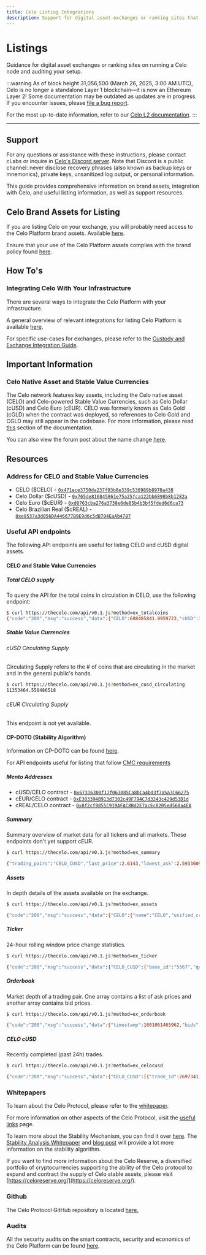 ```yaml
---
title: Celo Listing Integrations
description: Support for digital asset exchanges or ranking sites that would like to run a Celo node and audit your setup.
---
```


# Listings

Guidance for digital asset exchanges or ranking sites on running a Celo node and auditing your setup.

:::warning
As of block height 31,056,500 (March 26, 2025, 3:00 AM UTC), Celo is no longer a standalone Layer 1 blockchain—it is now an Ethereum Layer 2!
Some documentation may be outdated as updates are in progress. If you encounter issues, please [file a bug report](https://github.com/celo-org/docs/issues/new/choose).

For the most up-to-date information, refer to our [Celo L2 documentation](https://docs.celo.org/cel2).
:::

---

## Support

For any questions or assistance with these instructions, please contact cLabs or inquire in [Celo's Discord server](https://chat.celo.org/). Note that Discord is a public channel: never disclose recovery phrases (also known as backup keys or mnemonics), private keys, unsanitized log output, or personal information.

This guide provides comprehensive information on brand assets, integration with Celo, and useful listing information, as well as support resources.



## Celo Brand Assets for Listing

If you are listing Celo on your exchange, you will probably need access to the Celo Platform brand assets. Available [here](https://celo.org/brand-kit).

Ensure that your use of the Celo Platform assets complies with the brand policy found [here](https://celo.org/brand-kit-policy).

## How To's

### Integrating Celo With Your Infrastructure

There are several ways to integrate the Celo Platform with your infrastructure.

A general overview of relevant integrations for listing Celo Platform is available [here](/integration/general).

For specific use-cases for exchanges, please refer to the [Custody and Exchange Integration Guide](/integration/custody).

## Important Information

### Celo Native Asset and Stable Value Currencies

The Celo network features key assets, including the Celo native asset (CELO) and Celo-powered Stable Value Currencies, such as Celo Dollar (cUSD) and Celo Euro (cEUR). CELO was formerly known as Celo Gold (cGLD) when the contract was deployed, so references to Celo Gold and CGLD may still appear in the codebase. For more information, please read [this](/developer/migrate/from-ethereum#the-celo-native-asset-and-the-celo-dollar) section of the documentation.

You can also view the forum post about the name change [here](https://forum.celo.org/t/proposal-to-rename-celo-gold-to-celo-native-asset/528).

## Resources

### Address for CELO and Stable Value Currencies

- CELO (\$CELO) - [`0x471ece3750da237f93b8e339c536989b8978a438`](https://explorer.celo.org/address/0x471ece3750da237f93b8e339c536989b8978a438/transactions)
- Celo Dollar (\$cUSD) - [`0x765de816845861e75a25fca122bb6898b8b1282a`](https://explorer.celo.org/address/0x765de816845861e75a25fca122bb6898b8b1282a/transactions)
- Celo Euro (\$cEUR) - [`0xd8763cba276a3738e6de85b4b3bf5fded6d6ca73`](https://explorer.celo.org/address/0xd8763cba276a3738e6de85b4b3bf5fded6d6ca73/transactions)
- Celo Brazilian Real (\$cREAL) - [`0xe8537a3d056DA446677B9E9d6c5dB704EaAb4787`](https://explorer.celo.org/address/0xe8537a3d056DA446677B9E9d6c5dB704EaAb4787/transactions)

### Useful API endpoints

The following API endpoints are useful for listing CELO and cUSD digital assets.

#### CELO and Stable Value Currencies

##### Total CELO supply

To query the API for the total coins in circulation in CELO, use the following endpoint:

```sh
$ curl https://thecelo.com/api/v0.1.js?method=ex_totalcoins
{"code":"200","msg":"success","data":{"CELO":608485841.9959723,"cUSD":10250632.56099673}}
```

##### Stable Value Currencies

###### cUSD Circulating Supply

Circulating Supply refers to the # of coins that are circulating in the market and in the general public's hands.

```sh
$ curl https://thecelo.com/api/v0.1.js?method=ex_cusd_circulating
11353464.550486518
```

###### cEUR Circulating Supply

This endpoint is not yet available.

#### CP-DOTO (Stability Algorithm)

Information on CP-DOTO can be found [here](/protocol/stability/doto).

For API endpoints useful for listing that follow [CMC requirements](https://docs.google.com/document/d/1S4urpzUnO2t7DmS_1dc4EL4tgnnbTObPYXvDeBnukCg/edit#)

##### Mento Addresses

- cUSD/CELO contract - [`0x67316300f17f063085Ca8bCa4bd3f7a5a3C66275`](https://explorer.celo.org/address/0x67316300f17f063085Ca8bCa4bd3f7a5a3C66275/transactions)
- cEUR/CELO contract - [`0xE383394B913d7302c49F794C7d3243c429d53D1d`](https://explorer.celo.org/address/0xE383394B913d7302c49F794C7d3243c429d53D1d/transactions)
- cREAL/CELO contract - [`0x8f2cf9855C919AFAC8Bd2E7acEc0205ed568a4EA`](https://explorer.celo.org/address/0x8f2cf9855C919AFAC8Bd2E7acEc0205ed568a4EA/transactions)

##### Summary

Summary overview of market data for all tickers and all markets. These endpoints don't yet support cEUR.

```sh
$ curl https://thecelo.com/api/v0.1.js?method=ex_summary

{"trading_pairs":"CELO_CUSD","last_price":2.6143,"lowest_ask":2.5933609958506225,"highest_bid":2.5676,"base_volume":37524.32000000003,"quote_volume":14714.520000000002,"price_change_percent_24h":3.7027120070382127,"highest_price_24h":2.649,"lowest_price_24h":2.4787}}
```

##### Assets

In depth details of the assets available on the exchange.

```sh
$ curl https://thecelo.com/api/v0.1.js?method=ex_assets

{"code":"200","msg":"success","data":{"CELO":{"name":"CELO","unified_cryptoasset_id":"5567","can_withdraw":"true","can_deposit":"true","min_withdraw":"0.000000000000000001","max_withdraw":"0.000000000000000001","maker_fee":"0.00","taker_fee":"0.005"},"CUSD":{"name":"Celo Dollars","unified_cryptoasset_id":"825","can_withdraw":"true","can_deposit":"true","min_withdraw":"0.000000000000000001","max_withdraw":"0.000000000000000001","maker_fee":"0.00","taker_fee":"0.005"}}}
```

##### Ticker

24-hour rolling window price change statistics.

```sh
$ curl https://thecelo.com/api/v0.1.js?method=ex_ticker

{"code":"200","msg":"success","data":{"CELO_CUSD":{"base_id":"5567","quote_id":"825","last_price":2.6124,"quote_volume":14789.520000000002,"base_volume":37720.30000000003,"isFrozen":"0"}}}
```

##### Orderbook

Market depth of a trading pair. One array contains a list of ask prices and another array contains bid prices.

```sh
$ curl https://thecelo.com/api/v0.1.js?method=ex_orderbook

{"code":"200","msg":"success","data":{"timestamp":1601061465962,"bids":[["2.5964","100"]],"asks":[["2.622606871230003","100"]]}}
```

##### CELO cUSD

Recently completed (past 24h) trades.

```sh
$ curl https://thecelo.com/api/v0.1.js?method=ex_celocusd

{"code":"200","msg":"success","data":{"CELO_CUSD":[{"trade_id":2697341,"timestamp":1601061491,"price":0.38238291620515147,"quote_volume":25,"base_volume":65.37948987916423,"type":"Sell"},{"trade_id":2697336,"timestamp":1601061466,"price":0.382293821845672,"quote_volume":25,"base_volume":65.39472670341044,"type":"Sell"}]}}
```

### Whitepapers

To learn about the Celo Protocol, please refer to the [whitepaper](/general/whitepapers).

For more information on other aspects of the Celo Protocol, visit the [useful links](/general/) page.

To learn more about the Stability Mechanism, you can find it over [here](/protocol/stability/doto).
The [Stability Analysis Whitepaper](https://celo.org/papers/Celo_Stability_Analysis.pdf) and [blog post](https://medium.com/celohq/a-look-at-the-celo-stability-analysis-white-paper-part-1-23edd5ef8b5) will provide a lot more information on the stability algorithm.

If you want to find more information about the Celo Reserve, a diversified portfolio of cryptocurrencies supporting the ability of the Celo protocol to expand and contract the supply of Celo stable assets, please visit [https://celoreserve.org/](https://celoreserve.org/).

### Github

The Celo Protocol GitHub repository is located [here.](https://github.com/celo-org/)

### Audits

All the security audits on the smart contracts, security and economics of the Celo Platform can be found [here](https://celo.org/audits).
